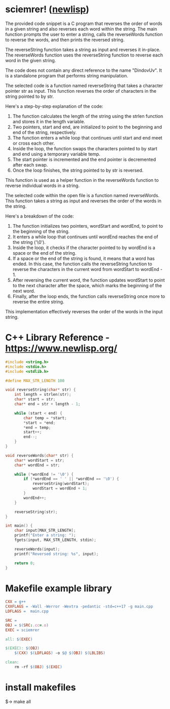# sciemrer! ([newlisp](https://www.newlisp.org/))

The provided code snippet is a C program that reverses the order of words in a given string and also reverses each word within the string. The main function prompts the user to enter a string, calls the reverseWords function to reverse the words, and then prints the reversed string.

The reverseString function takes a string as input and reverses it in-place. The reverseWords function uses the reverseString function to reverse each word in the given string.

The code does not contain any direct reference to the name "DindovUv". It is a standalone program that performs string manipulation.

The selected code is a function named reverseString that takes a character pointer str as input. This function reverses the order of characters in the string pointed to by str.

Here's a step-by-step explanation of the code:

1. The function calculates the length of the string using the strlen function and stores it in the length variable.
2. Two pointers, start and end, are initialized to point to the beginning and end of the string, respectively.
3. The function enters a while loop that continues until start and end meet or cross each other.
4. Inside the loop, the function swaps the characters pointed to by start and end using a temporary variable temp.
5. The start pointer is incremented and the end pointer is decremented after each swap.
6. Once the loop finishes, the string pointed to by str is reversed.


This function is used as a helper function in the reverseWords function to reverse individual words in a string.

The selected code within the open file is a function named reverseWords. This function takes a string as input and reverses the order of the words in the string.

Here's a breakdown of the code:

1. The function initializes two pointers, wordStart and wordEnd, to point to the beginning of the string.
2. It enters a while loop that continues until wordEnd reaches the end of the string ('\0').
3. Inside the loop, it checks if the character pointed to by wordEnd is a space or the end of the string.
4. If a space or the end of the string is found, it means that a word has ended. In this case, the function calls the reverseString function to reverse the characters in the current word from wordStart to wordEnd - 1.
5. After reversing the current word, the function updates wordStart to point to the next character after the space, which marks the beginning of the next word.
6. Finally, after the loop ends, the function calls reverseString once more to reverse the entire string.


This implementation effectively reverses the order of the words in the input string.

# C++ Library Reference - https://www.newlisp.org/ 
```c++
#include <string.h>
#include <stdio.h>
#include <stdlib.h>

#define MAX_STR_LENGTH 100

void reverseString(char* str) {
    int length = strlen(str);
    char* start = str;
    char* end = str + length - 1;

    while (start < end) {
        char temp = *start;
        *start = *end;
        *end = temp;
        start++;
        end--;
    }
}

void reverseWords(char* str) {
    char* wordStart = str;
    char* wordEnd = str;

    while (*wordEnd != '\0') {
        if (*wordEnd == ' ' || *wordEnd == '\0') {
            reverseString(wordStart);
            wordStart = wordEnd + 1;
        }
        wordEnd++;
    }

    reverseString(str);
}

int main() {
    char input[MAX_STR_LENGTH];
    printf("Enter a string: ");
    fgets(input, MAX_STR_LENGTH, stdin);

    reverseWords(input);
    printf("Reversed string: %s", input);

    return 0;
}
```
# Makefile example library
```makefile
CXX = g++
CXXFLAGS = -Wall -Werror -Wextra -pedantic -std=c++17 -g main.cpp
LDFLAGS =  main.cpp

SRC = 
OBJ = $(SRC:.cc=.o)
EXEC = sciemrer

all: $(EXEC)

$(EXEC): $(OBJ)
	$(CXX) $(LDFLAGS) -o $@ $(OBJ) $(LBLIBS)

clean:
	rm -rf $(OBJ) $(EXEC)
```
# install makefiles
$-> make all 
   
